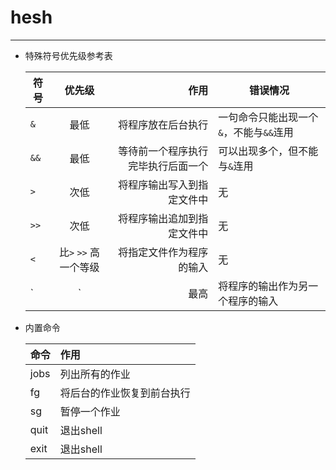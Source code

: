 # hesh

***

* 特殊符号优先级参考表


    符号|优先级|作用|错误情况
    ----|:----:|---:|---
    `&`   |最低  |将程序放在后台执行|一句命令只能出现一个`&`，不能与`&&`连用
    `&&`  |最低  |等待前一个程序执行完毕执行后面一个|可以出现多个，但不能与`&`连用
    `>`   |次低  |将程序输出写入到指定文件中|无
    `>>`  |次低  |将程序输出追加到指定文件中|无
    `<`   |比`>` `>>` 高一个等级|将指定文件作为程序的输入|无
    `|`   |最高|将程序的输出作为另一个程序的输入|无

* 内置命令

    命令|作用
    ----|:---
    jobs|列出所有的作业
    fg|将后台的作业恢复到前台执行 
    sg|暂停一个作业
    quit|退出shell
    exit|退出shell
